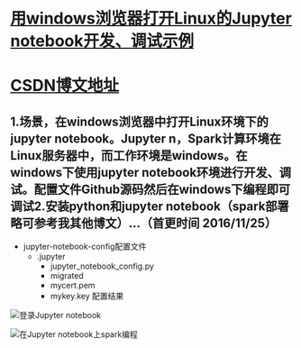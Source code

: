 # [用windows浏览器打开Linux的Jupyter notebook开发、调试示例](http://blog.csdn.net/dream_an/article/details/53333504)
# [CSDN博文地址](http://blog.csdn.net/dream_an)

## 1.场景，在windows浏览器中打开Linux环境下的jupyter notebook。Jupyter n，Spark计算环境在Linux服务器中，而工作环境是windows。在windows下使用jupyter notebook环境进行开发、调试。配置文件Github源码然后在windows下编程即可调试2.安装python和jupyter notebook（spark部署略可参考我其他博文）...（首更时间 2016/11/25）
- jupyter-notebook-config配置文件
  - .jupyter
    - jupyter_notebook_config.py
    - migrated
    - mycert.pem
    - mykey.key
配置结果

![登录Jupyter notebook](http://img.blog.csdn.net/20161125133705174)

![在Jupyter notebook上spark编程](http://img.blog.csdn.net/20161125133757987)
